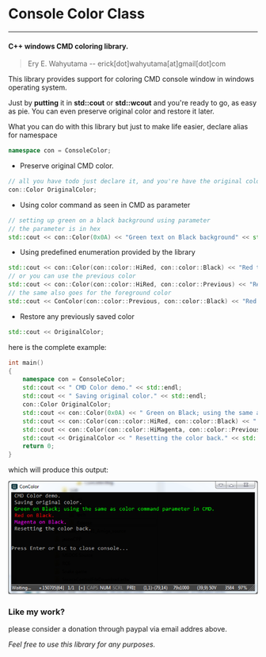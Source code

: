 # Console Color Class
-----
#### C++ windows CMD coloring library.

>Ery E. Wahyutama -- erick[dot]wahyutama[at]gmail[dot]com

This library provides support for coloring CMD console window in windows operating system.


Just by **putting** it in **std::cout** or **std::wcout** and you're ready to go, as easy as pie.
You can even preserve original color and restore it later.

What you can do with this library
but just to make life easier, declare alias for namespace
```cpp
namespace con = ConsoleColor;
```

- Preserve original CMD color.
```cpp
// all you have todo just declare it, and you're have the original color
con::Color OriginalColor;
```
- Using color command as seen in CMD as parameter
```cpp
// setting up green on a black background using parameter
// the parameter is in hex 
std::cout << con::Color(0x0A) << "Green text on Black background" << std::endl;
```
- Using predefined enumeration provided by the library
```cpp
std::cout << con::Color(con::color::HiRed, con::color::Black) << "Red text on Black background" << std::endl;
// or you can use the previous color
std::cout << con::Color(con::color::HiRed, con::color::Previous) << "Red text on the same background as previous" << std::endl;
// the same also goes for the foreground color
std::cout << ConColor(con::color::Previous, con::color::Black) << "Red text on the same background as previous" << std::endl;
```
- Restore any previously saved color
```cpp
std::cout << OriginalColor;
```

here is the complete example:
```cpp
int main()
{
    namespace con = ConsoleColor;
    std::cout << " CMD Color demo." << std::endl;
    std::cout << " Saving original color." << std::endl;
    con::Color OriginalColor;
    std::cout << con::Color(0x0A) << " Green on Black; using the same as color command parameter in CMD." << std::endl;
    std::cout << con::Color(con::color::HiRed, con::color::Black) << " Red on Black." << std::endl;
    std::cout << con::Color(con::color::HiMagenta, con::color::Previous) << " Magenta on Black." << std::endl;
    std::cout << OriginalColor << " Resetting the color back." << std::endl;
    return 0;
}
```

which will produce this output:

![preview](./image/preview.png)

### Like my work?
please consider a donation through paypal via email addres above.


*Feel free to use this library for any purposes.*
